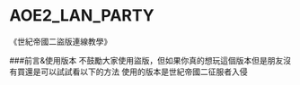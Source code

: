 # AOE2_LAN_PARTY
《世紀帝國二盜版連線教學》

###前言&使用版本
不鼓勵大家使用盜版，但如果你真的想玩這個版本但是朋友沒有買還是可以試試看以下的方法
使用的版本是世紀帝國二征服者入侵

